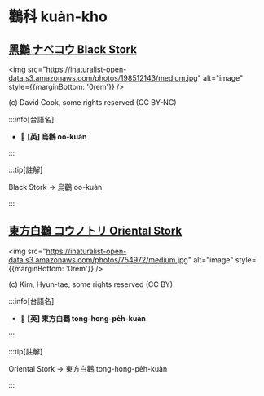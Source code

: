 # 鸛科 kuàn-kho

## [黑鸛 ナベコウ Black Stork](https://ebird.org/species/blasto1)

<img src="https://inaturalist-open-data.s3.amazonaws.com/photos/198512143/medium.jpg" alt="image" style={{marginBottom: '0rem'}} />

<p className="image-caption">
(c) David Cook, some rights reserved (CC BY-NC)
</p>

:::info[台語名]

- 🎯 **[英] 烏鸛 oo-kuàn**

:::

:::tip[註解]

Black Stork -> 烏鸛 oo-kuàn

:::

## [東方白鸛 コウノトリ Oriental Stork](https://ebird.org/species/oristo1)

<img src="https://inaturalist-open-data.s3.amazonaws.com/photos/754972/medium.jpg" alt="image" style={{marginBottom: '0rem'}} />

<p className="image-caption">
(c) Kim, Hyun-tae, some rights reserved (CC BY)
</p>

:::info[台語名]

- 🎯 **[英] 東方白鸛 tong-hong-pe̍h-kuàn**

:::

:::tip[註解]

Oriental Stork -> 東方白鸛 tong-hong-pe̍h-kuàn

:::
